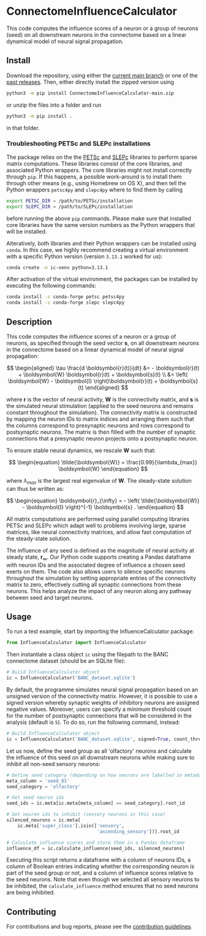 # ConnectomeInfluenceCalculator

This code computes the influence scores of a neuron or a group of neurons (seed) on all downstream neurons in the connectome based on a linear dynamical model of neural signal propagation.

## Install

Download the repository, using either the [current main branch](https://github.com/DrugowitschLab/ConnectomeInfluenceCalculator/archive/refs/heads/main.zip) or one of the [past releases](https://github.com/DrugowitschLab/ConnectomeInfluenceCalculator/releases). Then, either directly install the zipped version using
```sh
python3 -m pip install ConnectomeInfluenceCalculator-main.zip
```
or unzip the files into a folder and run
```sh
python3 -m pip install .
```
in that folder.

### Troubleshooting PETSc and SLEPc installations

The package relies on the the [PETSc](https://petsc.org/) and [SLEPc](https://slepc.upv.es) libraries to perform sparse matrix computations. These libraries consist of the core libraries, and associated Python wrappers. The core libraries might not install correctly through `pip`. If this happens, a possible work-around is to install them through other means (e.g., using Homebrew on OS X), and then tell the Python wrappers `petsc4py` and `slepc4py` where to find them by calling
```sh
export PETSC_DIR = /path/to/PETSc/installation
export SLEPC_DIR = /path/to/SLEPc/installation
```
before running the above `pip` commands. Please make sure that installed core libraries have the same version numbers as the Python wrappers that will be installed.

Alteratively, both libraries and their Python wrappers can be installed using `conda`. In this case, we highly recommend creating a virtual environment with a specific Python version (version `3.13.1` worked for us):
```sh
conda create -n ic-venv python=3.13.1
```
After activation of the virtual environment, the packages can be installed by executing the following commands:
```sh
conda install -c conda-forge petsc petsc4py
conda install -c conda-forge slepc slepc4py
```

## Description

This code computes the influence scores of a neuron or a group of neurons, as specified through the seed vector $\boldsymbol{s}$, on all downstream neurons in the connectome based on a linear dynamical model of neural signal propagation: 

$$
\begin{aligned}
\tau \frac{d \boldsymbol{r}(t)}{dt} &= - \boldsymbol{r}(t) + \boldsymbol{W} \boldsymbol{r}(t) + \boldsymbol{s}(t) \\
&= \left( \boldsymbol{W} - \boldsymbol{I} \right)\boldsymbol{r}(t) + \boldsymbol{s}(t)
\end{aligned}
$$

where $\boldsymbol{r}$ is the vector of neural activity, $\boldsymbol{W}$ is the connectivity matrix, and $\boldsymbol{s}$ is the simulated neural stimulation (applied to the seed neurons and remains constant throughout the simulation). The connectivity matrix is constructed by mapping the neuron IDs to matrix indices and arranging them such that the columns correspond to presynaptic neurons and rows correspond to postsynaptic neurons. The matrix is then filled with the number of synaptic connections that a presynaptic neuron projects onto a postsynaptic neuron.

To ensure stable neural dynamics, we rescale $\boldsymbol{W}$ such that:

$$
\begin{equation}
    \tilde{\boldsymbol{W}} = \frac{0.99}{\lambda_{max}} \boldsymbol{W}
\end{equation}
$$

where $\lambda_{max}$ is the largest real eigenvalue of $\boldsymbol{W}$. The steady-state solution can thus be written as:

$$
\begin{equation}
    \boldsymbol{r}_{\infty} = - \left( \tilde{\boldsymbol{W}} - \boldsymbol{I} \right)^{-1} \boldsymbol{s} .
\end{equation}
$$

All matrix computations are performed using parallel computing libraries PETSc and SLEPc which adapt well to problems involving large, sparse matrices, like neural connectivity matrices, and allow fast computation of the steady-state solution.

The influence of any seed is defined as the magnitude of neural activity at steady state, $\boldsymbol{r}_{\infty}$.
Our Python code supports creating a Pandas dataframe with neuron IDs and the associated degree of influence a chosen seed exerts on them. The code also allows users to silence specific neurons throughout the simulation by setting appropriate entries of the connectivity matrix to zero, effectively cutting all synaptic connections from these neurons. This helps analyze the impact of any neuron along any pathway between seed and target neurons.

## Usage

To run a test example, start by importing the InfluenceCalculator package:

```python
from InfluenceCalculator import InfluenceCalculator
```
Then instantiate a class object `ic` using the filepath to the BANC connectome dataset (should be an SQLite file):
```python
# Build InfluenceCalculator object
ic = InfluenceCalculator('BANC_dataset.sqlite')
```

By default, the programme simulates neural signal propagation based on an unsigned version of the connectivity matrix. However, it is possible to use a signed version whereby synaptic weights of inhibitory neurons are assigned negative values. Moreover, users can specify a minimum threshold count for the number of postsynaptic connections that will be considered in the analysis (default is `5`). To do so, run the following command, instead:
```python
# Build InfluenceCalculator object
ic = InfluenceCalculator('BANC_dataset.sqlite', signed=True, count_thresh=5)
```

Let us now, define the seed group as all 'olfactory' neurons and calculate the influence of this seed on all downstream neurons while making sure to inhibit all non-seed sensory neurons:

```python
# Define seed category (depending on how neurons are labelled in metadata)
meta_column = 'seed_01'
seed_category = 'olfactory'

# Get seed neuron ids
seed_ids = ic.meta[ic.meta[meta_column] == seed_category].root_id 

# Get neuron ids to inhibit (sensory neurons in this case)
silenced_neurons = ic.meta[
    ic.meta['super_class'].isin(['sensory',
                                 'ascending_sensory'])].root_id

# Calculate influence scores and store them in a Pandas dataframe
influence_df = ic.calculate_influence(seed_ids, silenced_neurons)
```

Executing this script returns a dataframe with a column of neurons IDs, a column of Boolean entries indicating whether the corresponding neuron is part of the seed group or not, and a column of influence scores relative to the seed neurons.
Note that even though we selected all sensory neurons to be inhibited, the `calculate_influence` method ensures that no seed neurons are being inhibited.


## Contributing
For contributions and bug reports, please see the [contribution guidelines](https://github.com/DrugowitschLab/ConnectomeInfluenceCalculator/blob/main/CONTRIBUTING.md).

